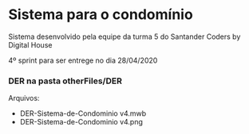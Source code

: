 # Sistema para o condomínio 

  Sistema desenvolvido pela equipe da turma 5 do Santander Coders by Digital House

  4º sprint para ser entrege no dia 28/04/2020

### DER na pasta otherFiles/DER

  Arquivos:
  * DER-Sistema-de-Condominio v4.mwb
  * DER-Sistema-de-Condominio v4.png